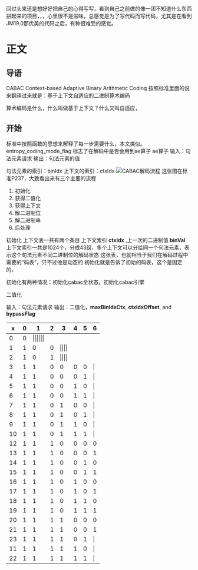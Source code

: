 回过头来还是想好好把自己的心得写写，看到自己之前做的像一团不知道什么东西拼起来的项目，，，心里很不是滋味，总感觉是为了写代码而写代码，尤其是在看到JM19.0那优美的代码之后，有种很难受的感觉。

# 正文

## 导语

CABAC Context-based Adaptive Binary Arithmetic Coding
按照标准里面的说来翻译过来就是：基于上下文自适应的二进制算术编码

算术编码是什么，什么叫做基于上下文？什么又叫自适应，

## 开始

标准中按照函数的思想来解释了每一步需要什么，本文类似。
entropy\_coding\_mode\_flag 标志了在解码中是否会用到ae算子
ae算子
输入：句法元素请求
输出：句法元素的值

句法元素的索引：binIdx
上下文的索引：ctxIdx
![CABAC解码流程](/img/bVcPtce)
这张图在标准P237，大致看出来有三个主要的流程

1. 初始化
2. 获得二值化
3. 获得上下文
4. 解二进制位
5. 解二进制串
6. 后处理

初始化
上下文表一共有两个条目
上下文索引 **ctxIdx** ,上一次的二进制值 **binVal**
上下文索引一共是1024个，分成43组，多个上下文可以分给同一个句法元素，表示这个句法元素不同二进制位的解码状态
这张表，也就相当于我们在解码过程中需要的“码表”，只不过他是动态的
初始化就是告诉了初始的码表，这个是固定的，

初始化有两种情况：初始化cabac全状态，初始化cabac引擎

二值化

输入：句法元素请求
输出：二值化，**maxBinIdxCtx**, **ctxIdxOffset**, and **bypassFlag**

|x|0|1|2|3|4|5|6|
|--|--|--|--|--|--|--|--|
|0|0|\|\|\|\|\|\|
|1|1|0|0|\|\|\|\|
|2|1|0|1|\|\|\|\|
|3|1|1|0|0|0|0|\|
|4|1|1|0|0|0|1|\|
|5|1|1|0|0|1|0|\|
|6|1|1|0|0|1|1|\|
|7|1|1|0|1|0|0|\|
|8|1|1|0|1|0|1|\|
|9|1|1|0|1|1|0|\|
|10|1|1|0|1|1|1|\|
|12|1|1|1|0|0|0|0|
|13|1|1|1|0|0|0|1|
|14|1|1|1|0|0|1|0|
|15|1|1|1|0|0|1|1|
|16|1|1|1|0|1|0|0|
|17|1|1|1|0|1|0|1|
|18|1|1|1|0|1|1|0|
|19|1|1|1|0|1|1|1|
|20|1|1|1|1|0|0|0|
|21|1|1|1|1|0|0|1|
|23|1|1|1|1|0|1|\|
|11|1|1|1|1|1|0|\|
|22|1|1|1|1|1|1|\|
